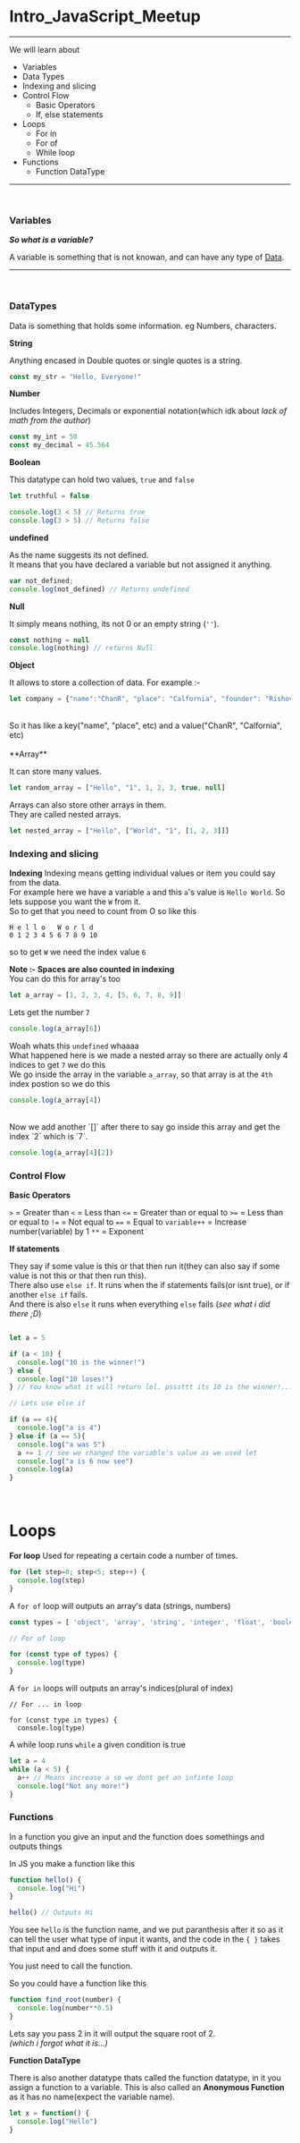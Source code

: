 # Intro_JavaScript_Meetup

---
We will learn about
* Variables
* Data Types
* Indexing and slicing
* Control Flow
  - Basic Operators
  - If, else statements
* Loops
  - For in
  - For of
  - While loop
* Functions
  - Function DataType
---

<br>

### Variables

***So what is a variable?***

A variable is something that is not knowan, and can have any type of <u>Data</u>.

---
<br>

### DataTypes

Data is something that holds some information. eg Numbers, characters.

**String**

Anything encased in Double quotes or single quotes is a string.
```js
const my_str = "Hello, Everyone!"
```

**Number**

Includes Integers, Decimals or exponential notation(which idk about *lack of math from the author*)
```js
const my_int = 50
const my_decimal = 45.564
```

**Boolean**

This datatype can hold two values, `true` and `false`

```js
let truthful = false

console.log(3 < 5) // Returns true
console.log(3 > 5) // Returns false
```

**undefined**

As the name suggests its not defined. <br>
It means that you have declared a variable but not assigned it anything.

```js
var not_defined;
console.log(not_defined) // Returns undefined
```

**Null**

It simply means nothing, its not 0 or an empty string (`''`).

```js
const nothing = null
console.log(nothing) // returns Null
```

**Object**

It allows to store a collection of data. For example :-
```js
let company = {"name":"ChanR", "place": "Calfornia", "founder": "Rishov", "Website": null};
```
<br>
So it has like a key("name", "place", etc) and a value("ChanR", "Calfornia", etc)
<br> <br>
**Array**

It can store many values.

```js
let random_array = ["Hello", "1", 1, 2, 3, true, null]
```

Arrays can also store other arrays in them. <br>
They are called nested arrays. <br>

```js
let nested_array = ["Hello", ["World", "1", [1, 2, 3]]]
```

### Indexing and slicing

**Indexing**
Indexing means getting individual values or item you could say from the data.
<br>
For example here we have a variable `a` and this `a`'s value is `Hello World`. So lets suppose you want the `W` from it.
<br>
So to get that you need to count from O so like this
<br>
```
H e l l o   W o r l d
0 1 2 3 4 5 6 7 8 9 10
```

so to get `W` we need the index value `6`

**Note :- Spaces are also counted in indexing**
<br>
You can do this for array's too
<br>
```js
let a_array = [1, 2, 3, 4, [5, 6, 7, 8, 9]]
```
Lets get the number `7`
```js
console.log(a_array[6])
```
Woah whats this `undefined` whaaaa
<br>
What happened here is we made a nested array so there are actually only 4 indices to get `7` we do this
<br>
We go inside the array in the variable `a_array`, so that array is at the `4th` index postion so we do this
<br>
```js
console.log(a_array[4])
```
<br>
Now we add another `[]` after there to say go inside this array and get the index `2` which is `7`.

```js
console.log(a_array[4][2])
```

### Control Flow

**Basic Operators**

`>` = Greater than
`<` = Less than
`<=` = Greater than or equal to
`>=` = Less than or equal to
`!=` = Not equal to
`==` = Equal to
`variable++` = Increase number(variable) by 1
`**` = Exponent

**If statements**

They say if some value is this or that then run it(they can also say if some value is not this or that then run this).
<br>
There also use `else if`. It runs when the if statements fails(or isnt true), or if another `else if` fails.
<br>
And there is also `else` it runs when everything `else` fails (*see what i did there ;D*)

```js

let a = 5

if (a < 10) {
  console.log("10 is the winner!")
} else {
  console.log("10 loses!")
} // You know what it will return lol. psssttt its 10 is the winner!...

// Lets use else if

if (a == 4){
  console.log("a is 4")
} else if (a == 5){
  console.log("a was 5")
  a += 1 // see we changed the variable's value as we used let
  console.log("a is 6 now see")
  console.log(a)
}
```
<br>

# Loops

**For loop**
Used for repeating a certain code a number of times.

```js
for (let step=0; step<5; step++) {
  console.log(step)
}
```

A `for of` loop will outputs an array's data (strings, numbers)

```js
const types = [ 'object', 'array', 'string', 'integer', 'float', 'boolean' ]

// For of loop

for (const type of types) {
  console.log(type)
}
```

A `for in` loops will outputs an array's indices(plural of index)

```
// For ... in loop

for (const type in types) {
  console.log(type)
```

A while loop runs `while` a given condition is true

```js
let a = 4
while (a < 5) {
  a++ // Means increase a so we dont get an infinte loop
  console.log("Not any more!")
}
```

### Functions

In a function you give an input and the function does somethings and outputs things

In JS you make a function like this
```js
function hello() {
  console.log("Hi")
}

hello() // Outputs Hi
```

You see `hello` is the function name, and we put paranthesis after it so as it can tell the user what type of input it wants, and the code in the `{ }` takes that input and and does some stuff with it and outputs it.

You just need to call the function.


So you could have a function like this
```js
function find_root(number) {
  console.log(number**0.5)
}
```
Lets say you pass 2 in it will output the square root of 2.
<br>
*(which i forgot what it is...)*

**Function DataType**

There is also another datatype thats called the function datatype, in it you assign a function to a variable. This is also called an **Anonymous Function** as it has no name(expect the variable name).

```js
let x = function() {
  console.log("Hello")
}
```
